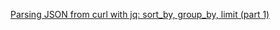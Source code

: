[Parsing JSON from curl with jq: sort_by, group_by, limit (part 1)](https://www.youtube.com/watch?v=EIhLl9ebeiA)